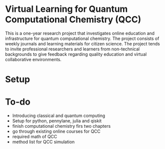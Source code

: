 # Virtual Learning for Quantum Computational Chemistry (QCC)
This is a one-year research project that investigates online education and infrastructure for quantum computational chemistry. The project consists of weekly journals and learning materials for citizen science. The project tends to invite professional researchers and learners from non-technical backgrounds to give feedback regarding quality education and virtual collaborative environments. 

# Setup

# To-do

- Introducing classical and quantum computing 
- Setup for python, pennylane, julia and qiskit 
- finish computational chemistry firs two chapters 
- go through existing online courses for QCC
- required math of QCC
- method list for QCC simulation 
